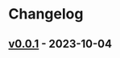 # Changelog

## [v0.0.1](https://github.com/orangekame3/cobra-template/commits/v0.0.1) - 2023-10-04
